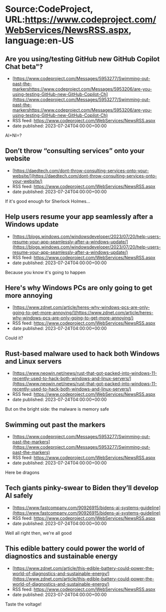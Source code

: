 # Source:CodeProject, URL:https://www.codeproject.com/WebServices/NewsRSS.aspx, language:en-US

## Are you using/testing GitHub new GitHub Copilot Chat beta"?
 - [https://www.codeproject.com/Messages/5953277/Swimming-out-past-the-markershttps://www.codeproject.com/Messages/5953206/are-you-using-testing-GitHub-new-GitHub-Copilot-Ch](https://www.codeproject.com/Messages/5953277/Swimming-out-past-the-markershttps://www.codeproject.com/Messages/5953206/are-you-using-testing-GitHub-new-GitHub-Copilot-Ch)
 - RSS feed: https://www.codeproject.com/WebServices/NewsRSS.aspx
 - date published: 2023-07-24T04:00:00+00:00

AI+NI=?

## Don’t throw “consulting services” onto your website
 - [https://daedtech.com/dont-throw-consulting-services-onto-your-website/](https://daedtech.com/dont-throw-consulting-services-onto-your-website/)
 - RSS feed: https://www.codeproject.com/WebServices/NewsRSS.aspx
 - date published: 2023-07-24T04:00:00+00:00

If it's good enough for Sherlock Holmes...

## Help users resume your app seamlessly after a Windows update
 - [https://blogs.windows.com/windowsdeveloper/2023/07/20/help-users-resume-your-app-seamlessly-after-a-windows-update/](https://blogs.windows.com/windowsdeveloper/2023/07/20/help-users-resume-your-app-seamlessly-after-a-windows-update/)
 - RSS feed: https://www.codeproject.com/WebServices/NewsRSS.aspx
 - date published: 2023-07-24T04:00:00+00:00

Because you know it's going to happen

## Here's why Windows PCs are only going to get more annoying
 - [https://www.zdnet.com/article/heres-why-windows-pcs-are-only-going-to-get-more-annoying/](https://www.zdnet.com/article/heres-why-windows-pcs-are-only-going-to-get-more-annoying/)
 - RSS feed: https://www.codeproject.com/WebServices/NewsRSS.aspx
 - date published: 2023-07-24T04:00:00+00:00

Could it?

## Rust-based malware used to hack both Windows and Linux servers
 - [https://www.neowin.net/news/rust-that-got-packed-into-windows-11-recently-used-to-hack-both-windows-and-linux-servers/](https://www.neowin.net/news/rust-that-got-packed-into-windows-11-recently-used-to-hack-both-windows-and-linux-servers/)
 - RSS feed: https://www.codeproject.com/WebServices/NewsRSS.aspx
 - date published: 2023-07-24T04:00:00+00:00

But on the bright side: the malware is memory safe

## Swimming out past the markers
 - [https://www.codeproject.com/Messages/5953277/Swimming-out-past-the-markers](https://www.codeproject.com/Messages/5953277/Swimming-out-past-the-markers)
 - RSS feed: https://www.codeproject.com/WebServices/NewsRSS.aspx
 - date published: 2023-07-24T04:00:00+00:00

Here be dragons

## Tech giants pinky-swear to Biden they’ll develop AI safely
 - [https://www.fastcompany.com/90926915/bidens-ai-systems-guideline](https://www.fastcompany.com/90926915/bidens-ai-systems-guideline)
 - RSS feed: https://www.codeproject.com/WebServices/NewsRSS.aspx
 - date published: 2023-07-24T04:00:00+00:00

Well all right then, we're all good

## This edible battery could power the world of diagnostics and sustainable energy
 - [https://www.zdnet.com/article/this-edible-battery-could-power-the-world-of-diagnostics-and-sustainable-energy/](https://www.zdnet.com/article/this-edible-battery-could-power-the-world-of-diagnostics-and-sustainable-energy/)
 - RSS feed: https://www.codeproject.com/WebServices/NewsRSS.aspx
 - date published: 2023-07-24T04:00:00+00:00

Taste the voltage!

